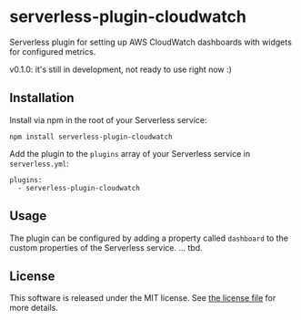 # serverless-plugin-cloudwatch
Serverless plugin for setting up AWS CloudWatch dashboards with widgets for configured metrics.

v0.1.0: it's still in development, not ready to use right now :) 

## Installation
Install via npm in the root of your Serverless service:

    npm install serverless-plugin-cloudwatch

Add the plugin to the  `plugins`  array of your Serverless service in  `serverless.yml`:

    plugins:
      - serverless-plugin-cloudwatch

## Usage
The plugin can be configured by adding a property called `dashboard` to the custom properties of the Serverless service.
... tbd.
## License

This software is released under the MIT license. See  [the license file](https://github.com/anna-b96/serverless-plugin-cloudwatch/blob/master/LICENSE)  for more details.

